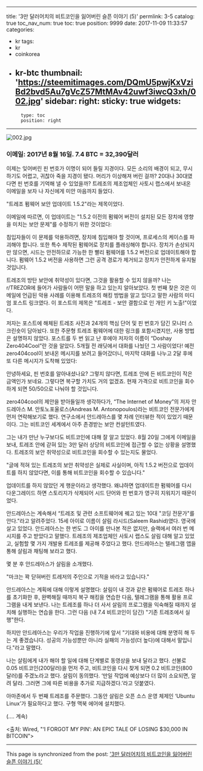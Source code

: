 
---
title: '3만 달러어치의 비트코인을 잃어버린 슬픈 이야기 (5)'
permlink: 3-5
catalog: true
toc_nav_num: true
toc: true
position: 9999
date: 2017-11-09 11:33:57
categories:
- kr
tags:
- kr
- coinkorea
- kr-btc
thumbnail: 'https://steemitimages.com/DQmU5pwjKxVziBd2bvd5Au7gVcZ57MtMAv42uwf3iwcQ3xh/002.jpg'
sidebar:
    right:
        sticky: true
widgets:
    -
        type: toc
        position: right
---


![002.jpg](https://steemitimages.com/DQmU5pwjKxVziBd2bvd5Au7gVcZ57MtMAv42uwf3iwcQ3xh/002.jpg)

### 이메일: 2017년 8월 16일. 7.4 BTC = 32,390달러
  
이제는 잊어버린 핀 번호가 이명이 되어 들릴 지경이다. 모든 소리의 배경이 되고, 무시하기도 어렵고, 귀찮아 죽을 지경이 됐다. 머리가 이상해져 버린 걸까? 20대나 30대였다면 핀 번호를 기억해 낼 수 있었을까? 트레조의 제조업체인 사토시 랩스에서 보내온 이메일을 보자 나 자신에게 미안 마음까지 들었다. 
  
"트레조 펌웨어 보안 업데이트 1.5.2"라는 제목이었다. 
  
이메일에 따르면, 이 업데이트는 "1.5.2 이전의 펌웨어 버전이 설치된 모든 장치에 영향을 미치는 보안 문제"를 수정하기 위한 것이었다:
  
침입자들이 이 문제를 악용하려면, 장치에 침입해야 할 것이며, 프로세스의 케이스를 파괴해야 합니다. 또한 특수 제작된 펌웨어로 장치를 플래싱해야 합니다. 장치가 손상되지만 않으면, 시드는 안전하므로 가능한 한 빨리 펌웨어를 1.5.2 버전으로 업데이트해야 합니다. 펌웨어 1.5.2 버전을 사용하면 그런 공격 경로가 제거되고 장치가 안전하게 유지될 것입니다. 
  
트레조의 방탄 보안에 취약성이 있다면, 그것을 활용할 수 있지 않을까? 나는 r/TREZOR에 들어가 사람들이 어떤 말을 하고 있는지 알아보았다. 첫 번째 찾은 것은 이메일에 언급된 악용 사례를 이용해 트레조의 해킹 방법을 알고 있다고 말한 사람의 미디엄 포스트 링크였다. 이 포스트의 제목은 "트레조 - 보안 결함으로 인 개인 키 노출!"이었다.
  
저자는 포스트에 해체된 트레조 사진과 24개의 핵심 단어 및 핀 번호가 담긴 모니터 스크린숏이 담아놨다. 또한 주문형 트레조 펌웨어에 대한 링크를 포함시켰지만, 사용 방법은 설명하지 않았다. 포스트를 두 번 읽고 난 후에야 저자의 이름이 “Doshay Zero404Cool”란 것을 알았다. 5개월 전 래딧에서 대화를 나눴던 그 사람이었다! 예전 zero404cool이 보내온 메시지를 보려고 들어갔더니, 마지막 대화를 나누고 2달 후에 또 다른 메시지가 도착해 있었다: 
  
안녕하세요, 핀 번호를 알아내셨나요? 그렇지 않다면, 트레조 안에 든 비트코인이 작은 금액인가 보네요. 그렇다면 복구할 가치도 거의 없겠죠. 현재 가격으로 비트코인을 회수하게 되면 50/50으로 나눠야 할 것입니다. 
  
zero404cool의 제안을 받아들일까 생각하다가, “The Internet of Money”의 저자 안드레아스 M. 안토노포울로스(Andreas M. Antonopoulos)라는 비트코인 전문가에게 먼저 연락해보기로 했다. 연구소에서 안드레아스를 몇 차례 인터뷰한 적이 있었기 때문이다. 그는 비트코인 세계에서 아주 존경받는 보안 컨설턴트였다.
  
그는 내가 만난 누구보다도 비트코인에 대해 잘 알고 있었다. 8월 20일 그에게 이메일을 보내, 트레조 안에 갇혀 있는 3만 달러 상당의 비트코인에 접근할 수 없는 상황을 설명했다. 트레조의 보안 취약성으로 비트코인을 회수할 수 있는지도 물었다. 
  
"글에 적혀 있는 트레조의 보안 취약성은 실제로 사실이며, 아직 1.5.2 버전으로 업데이트를 하지 않았다면, 이를 통해 비트코인을 회수할 수 있습니다." 
  
업데이트를 하지 않았던 게 행운이라고 생각했다. 왜냐하면 업데이트한 펌웨어를 다시 다운그레이드 하면 스토리지가 삭제되어 시드 단어와 핀 번호가 영구히 지워지기 때문이었다. 
  
안드레아스는 계속해서 “트레조 및 관련 소프트웨어에 꿰고 있는 10대 "코딩 전문가"를 안다."라고 알려주었다. 15세 아이로 이름이 살림 라시드(Saleem Rashid)였다. 영국에 살고 있었다. 안드레아스는 한 번도 그 아이를 만나본 적은 없지만, 슬랙에서 여러 번 메시지를 주고 받았다고 말했다. 트레조의 제조업체인 사토시 랩스도 살림 대해 알고 있었고, 실험할 몇 가지 개발용 트레조를 제공해 주었다고 했다. 안드레아스는 텔레그램 앱을 통해 살림과 채팅해 보라고 했다. 
  
몇 분 후 안드레아스가 살림을 소개했다.
  
"마크는 꽉 닫혀버린 트레저의 주인으로 기적을 바라고 있습니다."
  
안드레아스는 계획에 대해 이렇게 설명했다: 살림이 내 것과 같은 펌웨어로 트레조 하나를 초기화한 후, 완벽해질 때까지 복구 해킹을 연습한 다음, 텔레그램을 통해 활용 프로그램을 내게 보낸다. 나는 트레조를 하나 더 사서 살림의 프로그램을 익숙해질 때까지 설치해 실행하는 연습을 한다. 그런 다음 (내 7.4 비트코인이 담긴) "기존 트레조에서 실행"한다.
  
하지만 안드레아스는 우리가 작업을 진행하기에 앞서 "기대와 비용에 대해 분명히 해 두는 게 좋겠습니다. 성공의 가능성뿐만 아니라 실패의 가능성(더 높다)에 대해서 말입니다."라고 말했다. 
  
나는 살림에게 내가 해야 할 일에 대해 단계별로 동영상을 보내 달라고 했다. 선불로 0.05 비트코인(200달러)을 먼저 주고, 비트코인을 다시 찾게 되면 0.2 비트코인(800달러)를 주겠노라고 했다. 살림이 동의했다. ‘만일 작업에 예상보다 더 많이 소요되면, 알려 달라. 그러면 그에 따른 비용을 추가로 지급하겠다.’라고 덧붙였다.
  
아마존에서 두 번째 트레조를 주문했다. 그동안 살림은 오픈 소스 운영 체제인 ‘Ubuntu Linux’가 필요하다고 했다. 구형 맥북 에어에 설치했다.
  
(.... 계속)
  
<출처: Wired, "‘I FORGOT MY PIN’: AN EPIC TALE OF LOSING $30,000 IN BITCOIN">

- - -

This page is synchronized from the post: ['3만 달러어치의 비트코인을 잃어버린 슬픈 이야기 (5)'](https://steemit.com/@pius.pius/3-5)
